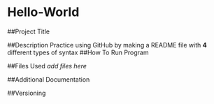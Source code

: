 # Hello-World

##Project Title

##Description
Practice using GitHub by making a README file with **4** different types of syntax
##How To Run Program

##Files Used
*add files here*

##Additional Documentation

##Versioning
